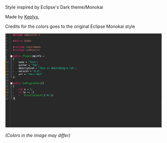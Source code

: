 Style inspired by Eclipse's Dark theme/Monokai

Made by [Keplyx](https://github.com/Keplyx),

Credits for the colors goes to the original Eclipse Monokai style

![](Monokai.png)

*(Colors in the image may differ)*

